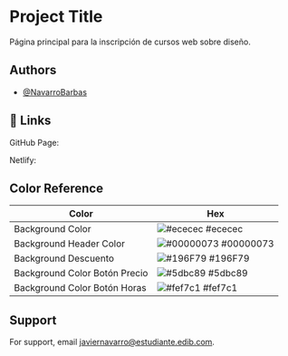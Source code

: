
# Project Title

Página principal para la inscripción de cursos web sobre diseño.


## Authors

- [@NavarroBarbas](https://www.github.com/NavarroBarbas)


## 🔗 Links
GitHub Page:

Netlify:
## Color Reference

| Color             | Hex                                                                |
| ----------------- | ------------------------------------------------------------------ |
| Background Color | ![#ececec](https://via.placeholder.com/10/ECECEC?text=+) #ececec |
| Background Header Color | ![#00000073](https://via.placeholder.com/10/000?text=+) #00000073 |
| Background Descuento | ![#196F79](https://via.placeholder.com/10/196F79?text=+) #196F79 |
| Background Color Botón Precio | ![#5dbc89](https://via.placeholder.com/10/5dbc89?text=+) #5dbc89 |
| Background Color Botón Horas | ![#fef7c1](https://via.placeholder.com/10/fef7c1?text=+) #fef7c1 |

## Support

For support, email javiernavarro@estudiante.edib.com.

